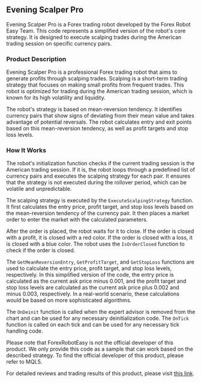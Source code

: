## Evening Scalper Pro

Evening Scalper Pro is a Forex trading robot developed by the Forex Robot Easy Team. This code represents a simplified version of the robot's core strategy. It is designed to execute scalping trades during the American trading session on specific currency pairs.

### Product Description

Evening Scalper Pro is a professional Forex trading robot that aims to generate profits through scalping trades. Scalping is a short-term trading strategy that focuses on making small profits from frequent trades. This robot is optimized for trading during the American trading session, which is known for its high volatility and liquidity.

The robot's strategy is based on mean-reversion tendency. It identifies currency pairs that show signs of deviating from their mean value and takes advantage of potential reversals. The robot calculates entry and exit points based on this mean-reversion tendency, as well as profit targets and stop loss levels.

### How It Works

The robot's initialization function checks if the current trading session is the American trading session. If it is, the robot loops through a predefined list of currency pairs and executes the scalping strategy for each pair. It ensures that the strategy is not executed during the rollover period, which can be volatile and unpredictable.

The scalping strategy is executed by the `ExecuteScalpingStrategy` function. It first calculates the entry price, profit target, and stop loss levels based on the mean-reversion tendency of the currency pair. It then places a market order to enter the market with the calculated parameters.

After the order is placed, the robot waits for it to close. If the order is closed with a profit, it is closed with a red color. If the order is closed with a loss, it is closed with a blue color. The robot uses the `IsOrderClosed` function to check if the order is closed.

The `GetMeanReversionEntry`, `GetProfitTarget`, and `GetStopLoss` functions are used to calculate the entry price, profit target, and stop loss levels, respectively. In this simplified version of the code, the entry price is calculated as the current ask price minus 0.001, and the profit target and stop loss levels are calculated as the current ask price plus 0.002 and minus 0.003, respectively. In a real-world scenario, these calculations would be based on more sophisticated algorithms.

The `OnDeinit` function is called when the expert advisor is removed from the chart and can be used for any necessary deinitialization code. The `OnTick` function is called on each tick and can be used for any necessary tick handling code.

Please note that ForexRobotEasy is not the official developer of this product. We only provide this code as a sample that can work based on the described strategy. To find the official developer of this product, please refer to MQL5.

For detailed reviews and trading results of this product, please visit [this link](https://forexroboteasy.com/forex-robot-review/review-evening-scalper-pro-a-professional-forex-traders-perspective/).
